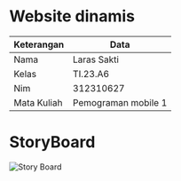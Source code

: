 # Website dinamis
| Keterangan | Data |
| ----|-----|
| Nama | Laras Sakti |
| Kelas | TI.23.A6 |
| Nim | 312310627 |
| Mata Kuliah | Pemograman mobile 1 |

# StoryBoard

![Story Board](https://github.com/user-attachments/assets/154fb47b-19e2-4f73-a79d-1f0ef1b5f405)

